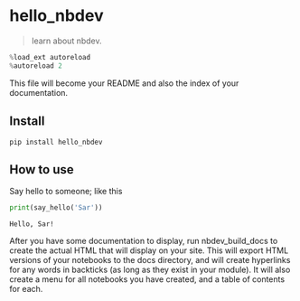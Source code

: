 # hello_nbdev
> learn about nbdev.


```python
%load_ext autoreload
%autoreload 2
```

This file will become your README and also the index of your documentation.

## Install

`pip install hello_nbdev`

## How to use

Say hello to someone; like this

```python
print(say_hello('Sar'))
```

    Hello, Sar!


After you have some documentation to display, run nbdev_build_docs to create the actual HTML that will display on your site. This will export HTML versions of your notebooks to the docs directory, and will create hyperlinks for any words in backticks (as long as they exist in your module). It will also create a menu for all notebooks you have created, and a table of contents for each.

